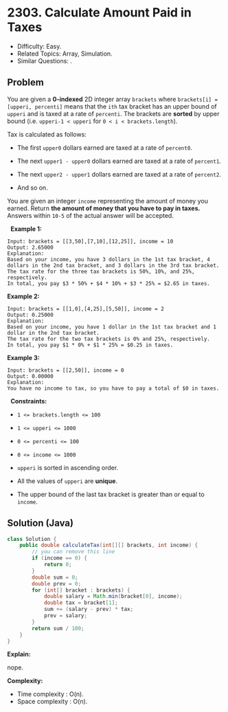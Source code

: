 # 2303. Calculate Amount Paid in Taxes

- Difficulty: Easy.
- Related Topics: Array, Simulation.
- Similar Questions: .

## Problem

You are given a **0-indexed** 2D integer array ```brackets``` where ```brackets[i] = [upperi, percenti]``` means that the ```ith``` tax bracket has an upper bound of ```upperi``` and is taxed at a rate of ```percenti```. The brackets are **sorted** by upper bound (i.e. ```upperi-1 < upperi``` for ```0 < i < brackets.length```).

Tax is calculated as follows:


	
- The first ```upper0``` dollars earned are taxed at a rate of ```percent0```.
	
- The next ```upper1 - upper0``` dollars earned are taxed at a rate of ```percent1```.
	
- The next ```upper2 - upper1``` dollars earned are taxed at a rate of ```percent2```.
	
- And so on.


You are given an integer ```income``` representing the amount of money you earned. Return **the amount of money that you have to pay in taxes.** Answers within ```10-5``` of the actual answer will be accepted.

 
**Example 1:**

```
Input: brackets = [[3,50],[7,10],[12,25]], income = 10
Output: 2.65000
Explanation:
Based on your income, you have 3 dollars in the 1st tax bracket, 4 dollars in the 2nd tax bracket, and 3 dollars in the 3rd tax bracket.
The tax rate for the three tax brackets is 50%, 10%, and 25%, respectively.
In total, you pay $3 * 50% + $4 * 10% + $3 * 25% = $2.65 in taxes.
```

**Example 2:**

```
Input: brackets = [[1,0],[4,25],[5,50]], income = 2
Output: 0.25000
Explanation:
Based on your income, you have 1 dollar in the 1st tax bracket and 1 dollar in the 2nd tax bracket.
The tax rate for the two tax brackets is 0% and 25%, respectively.
In total, you pay $1 * 0% + $1 * 25% = $0.25 in taxes.
```

**Example 3:**

```
Input: brackets = [[2,50]], income = 0
Output: 0.00000
Explanation:
You have no income to tax, so you have to pay a total of $0 in taxes.
```

 
**Constraints:**


	
- ```1 <= brackets.length <= 100```
	
- ```1 <= upperi <= 1000```
	
- ```0 <= percenti <= 100```
	
- ```0 <= income <= 1000```
	
- ```upperi``` is sorted in ascending order.
	
- All the values of ```upperi``` are **unique**.
	
- The upper bound of the last tax bracket is greater than or equal to ```income```.



## Solution (Java)

```java
class Solution {
    public double calculateTax(int[][] brackets, int income) {
        // you can remove this line
        if (income == 0) {
            return 0;
        }
        double sum = 0;
        double prev = 0;
        for (int[] bracket : brackets) {
            double salary = Math.min(bracket[0], income);
            double tax = bracket[1];
            sum += (salary - prev) * tax;
            prev = salary;
        }
        return sum / 100;
    }
}
```

**Explain:**

nope.

**Complexity:**

* Time complexity : O(n).
* Space complexity : O(n).
